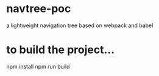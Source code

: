 # navtree-poc
a lightweight navigation tree based on webpack and babel

# to build the project...
npm install
npm run build